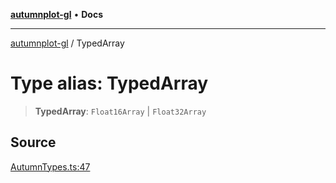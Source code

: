 [**autumnplot-gl**](../index.md) • **Docs**

***

[autumnplot-gl](../globals.md) / TypedArray

# Type alias: TypedArray

> **TypedArray**: `Float16Array` \| `Float32Array`

## Source

[AutumnTypes.ts:47](https://github.com/tsupinie/autumnplot-gl/blob/da83b636ef88a1d3337f3a9820a0b90f5b249286/src/AutumnTypes.ts#L47)
